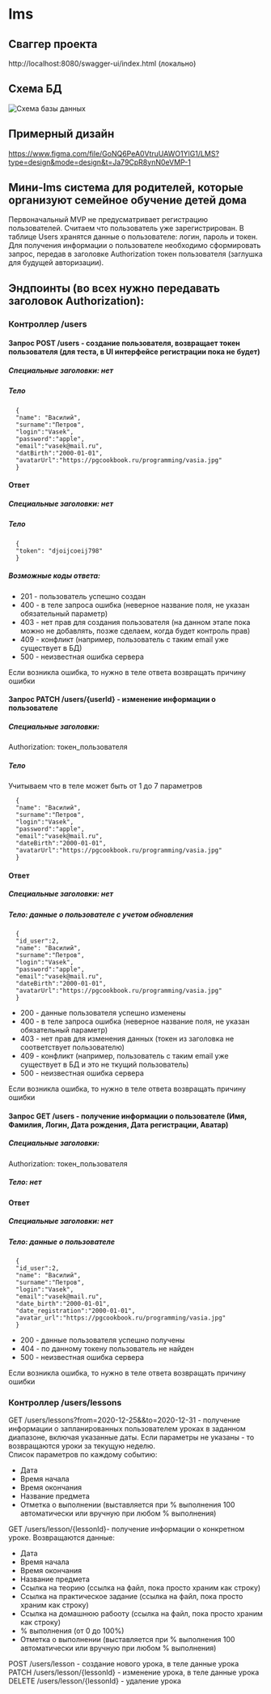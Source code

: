 # lms
## Сваггер проекта
http://localhost:8080/swagger-ui/index.html (локально)

## Схема БД
![Схема базы данных](https://github.com/Valentina810/lms/blob/main/schema.png)

## Примерный дизайн 
https://www.figma.com/file/GoNQ6PeA0VtruUAWO1YlG1/LMS?type=design&mode=design&t=Ja79CpR8ynN0eVMP-1
## Мини-lms система для родителей, которые организуют семейное обучение детей дома
Первоначальный MVP не предусматривает регистрацию пользователей. 
Считаем что пользователь уже зарегистрирован. В таблице Users хранятся данные о пользователе: логин, пароль и токен. 
Для получения информации о пользователе необходимо сформировать запрос, передав в заголовке Authorization токен пользователя
(заглушка для будущей авторизации).  

## Эндпоинты (во всех нужно передавать заголовок Authorization):
### Контроллер /users

#### Запрос POST /users - создание пользователя, возвращает токен пользователя (для теста, в  UI интерфейсе регистрации пока не будет)
##### Специальные заголовки: нет
##### Тело
```
  {
  "name": "Василий",
  "surname":"Петров", 
  "login":"Vasek",
  "password":"apple",
  "email":"vasek@mail.ru",
  "datBirth":"2000-01-01",
  "avatarUrl":"https://pgcookbook.ru/programming/vasia.jpg"
  }
```

#### Ответ
##### Специальные заголовки: нет
##### Тело
```
  {
  "token": "djoijcoeij798"
  }
```
##### Возможные коды ответа:
- 201 - пользователь успешно создан
- 400 - в теле запроса ошибка (неверное название поля, не указан обязательный параметр)
- 403 - нет прав для создания пользователя (на данном этапе пока можно не добавлять, позже сделаем, когда будет контроль прав)
- 409 - конфликт (например, пользователь с таким email уже существует в БД)
- 500 - неизвестная ошибка сервера

Если возникла ошибка, то нужно в теле ответа возвращать причину ошибки  

#### Запрос PATCH /users/{userId} - изменение информации о пользователе
##### Специальные заголовки: 
Authorization: токен_пользователя
##### Тело
Учитываем что в теле может быть от 1 до 7 параметров
```
  {
  "name": "Василий",
  "surname":"Петров", 
  "login":"Vasek",
  "password":"apple",
  "email":"vasek@mail.ru",
  "dateBirth":"2000-01-01",
  "avatarUrl":"https://pgcookbook.ru/programming/vasia.jpg"
  }
```
#### Ответ
##### Специальные заголовки: нет
##### Тело: данные о пользователе с учетом обновления 
```
  {
  "id_user":2,
  "name": "Василий",
  "surname":"Петров", 
  "login":"Vasek",
  "password":"apple",
  "email":"vasek@mail.ru",
  "dateBirth":"2000-01-01",
  "avatarUrl":"https://pgcookbook.ru/programming/vasia.jpg"
  }
  ```
- 200 - данные пользователя успешно изменены
- 400 - в теле запроса ошибка (неверное название поля, не указан обязательный параметр)
- 403 - нет прав для изменения данных (токен из заголовка не соответствует пользователю)
- 409 - конфликт (например, пользователь с таким email уже существует в БД и это не ткущий пользователь)
- 500 - неизвестная ошибка сервера

Если возникла ошибка, то нужно в теле ответа возвращать причину ошибки

#### Запрос GET /users - получение информации о пользователе (Имя, Фамилия, Логин, Дата рождения, Дата регистрации, Аватар)
##### Специальные заголовки:
Authorization: токен_пользователя
##### Тело: нет
#### Ответ
##### Специальные заголовки: нет
##### Тело: данные о пользователе
```
  {
  "id_user":2,
  "name": "Василий",
  "surname":"Петров", 
  "login":"Vasek",
  "email":"vasek@mail.ru",
  "date_birth":"2000-01-01",
  "date_registration":"2000-01-01",
  "avatar_url":"https://pgcookbook.ru/programming/vasia.jpg"
  }
  ```
- 200 - данные пользователя успешно получены
- 404 - по данному токену пользователь не найден
- 500 - неизвестная ошибка сервера

Если возникла ошибка, то нужно в теле ответа возвращать причину ошибки

### Контроллер /users/lessons
GET /users/lessons?from=2020-12-25&&to=2020-12-31 - получение информации о запланированных пользователем уроках 
в заданном диапазоне, включая указанные даты. Если параметры не указаны - то возвращаются уроки за текущую неделю.  
Список параметров по каждому событию:  
- Дата
- Время начала
- Время окончания
- Название предмета
- Отметка о выполнении (выставляется при % выполнения 100 автоматически или вручную при любом % выполнения)

GET /users/lesson/{lessonId}- получение информации о конкретном уроке. Возвращаются данные:  
- Дата
- Время начала
- Время окончания
- Название предмета
- Ссылка на теорию (ссылка на файл, пока просто храним как строку)
- Ссылка на практическое задание (ссылка на файл, пока просто храним как строку)
- Ссылка на домашнюю рабооту (ссылка на файл, пока просто храним как строку)
- % выполнения (от 0 до 100%)
- Отметка о выполнении (выставляется при % выполнения 100 автоматически или вручную при любом % выполнения)

POST /users/lesson - создание нового урока, в теле данные урока  
PATCH /users/lesson/{lessonId} - изменение урока, в теле данные урока  
DELETE /users/lesson/{lessonId} - удаление урока

